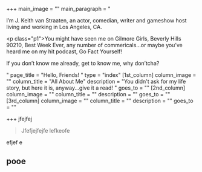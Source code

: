 +++
main_image = ""
main_paragraph = "<p>I’m J. Keith van Straaten, an actor, comedian, writer and gameshow host living and working in Los Angeles, CA.</p><p class=\"p1\">You might have seen me on Gilmore Girls, Beverly Hills 90210, Best Week Ever, any number of commericals…or maybe you’ve heard me on my hit podcast, Go Fact Yourself!</p><p>If you don’t know me already, get to know me, why don’tcha?</p>"
page_title = "Hello, Friends! "
type = "index"
[1st_column]
column_image = ""
column_title = "All About Me"
description = "You didn't ask for my life story, but here it is, anyway...give it a read! "
goes_to = ""
[2nd_column]
column_image = ""
column_title = ""
description = ""
goes_to = ""
[3rd_column]
column_image = ""
column_title = ""
description = ""
goes_to = ""

+++
jfejfej


> Jfefjejfejfe lefkeofe

efjef e

## pooe